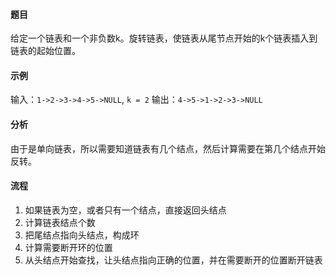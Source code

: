 #### 题目

给定一个链表和一个非负数k。旋转链表，使链表从尾节点开始的k个链表插入到链表的起始位置。

#### 示例

输入：`1->2->3->4->5->NULL`, `k = 2`
输出：`4->5->1->2->3->NULL`

#### 分析

由于是单向链表，所以需要知道链表有几个结点，然后计算需要在第几个结点开始反转。

#### 流程

1. 如果链表为空，或者只有一个结点，直接返回头结点
2. 计算链表结点个数
3. 把尾结点指向头结点，构成环
4. 计算需要断开环的位置
5. 从头结点开始查找，让头结点指向正确的位置，并在需要断开的位置断开链表
